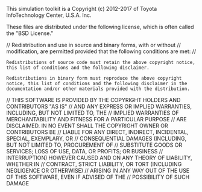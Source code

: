 This simulation toolkit is a Copyright (c) 2012-2017 of Toyota InfoTechnology Center,
U.S.A. Inc.

These files are distributed under the following license, which is often called
the "BSD License."

// Redistribution and use in source and binary forms, with or without
// modification, are permitted provided that the following conditions are met:
//
```
Redistributions of source code must retain the above copyright notice, 
this list of conditions and the following disclaimer.
```
```
Redistributions in binary form must reproduce the above copyright 
notice, this list of conditions and the following disclaimer in the 
documentation and/or other materials provided with the distribution.
```

// THIS SOFTWARE IS PROVIDED BY THE COPYRIGHT HOLDERS AND CONTRIBUTORS "AS IS"
// AND ANY EXPRESS OR IMPLIED WARRANTIES, INCLUDING, BUT NOT LIMITED TO, THE
// IMPLIED WARRANTIES OF MERCHANTABILITY AND FITNESS FOR A PARTICULAR PURPOSE
// ARE DISCLAIMED.  IN NO EVENT SHALL THE COPYRIGHT OWNER OR CONTRIBUTORS BE
// LIABLE FOR ANY DIRECT, INDIRECT, INCIDENTAL, SPECIAL, EXEMPLARY, OR
// CONSEQUENTIAL DAMAGES (INCLUDING, BUT NOT LIMITED TO, PROCUREMENT OF
// SUBSTITUTE GOODS OR SERVICES; LOSS OF USE, DATA, OR PROFITS; OR BUSINESS
// INTERRUPTION) HOWEVER CAUSED AND ON ANY THEORY OF LIABILITY, WHETHER IN
// CONTRACT, STRICT LIABILITY, OR TORT (INCLUDING NEGLIGENCE OR OTHERWISE)
// ARISING IN ANY WAY OUT OF THE USE OF THIS SOFTWARE, EVEN IF ADVISED OF THE
// POSSIBILITY OF SUCH DAMAGE
